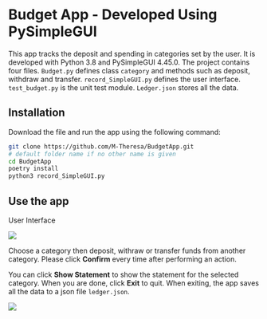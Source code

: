 # Budget App - Developed Using PySimpleGUI

This app tracks the deposit and spending in categories set by the user. It is developed with Python 3.8 and 
PySimpleGUI 4.45.0. The project contains four files. `Budget.py` defines class `category` and methods such as
deposit, withdraw and transfer. `record_SimpleGUI.py` defines the user interface. `test_budget.py` is the unit test module.
`Ledger.json` stores all the data. 

## Installation

Download the file and run the app using the following command:

``` bash
git clone https://github.com/M-Theresa/BudgetApp.git
# default folder name if no other name is given
cd BudgetApp 
poetry install
python3 record_SimpleGUI.py
```

## Use the app

User Interface

<img src = https://github.com/M-Theresa/BudgetApp/blob/59c41a40d113d7cbe89a7a17dcc60a4deeeaff02/app_GUI.png>

Choose a category then deposit, withraw or transfer funds from another category. Please click **Confirm** every time after performing an action. 

You can click **Show Statement** to show the statement for the selected category. When you are done, click **Exit** to quit.
When exiting, the app saves all the data to a json file `ledger.json`.

<img src = https://github.com/M-Theresa/BudgetApp/blob/59c41a40d113d7cbe89a7a17dcc60a4deeeaff02/Statement.png>
